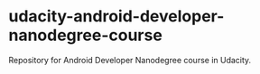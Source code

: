# udacity-android-developer-nanodegree-course
Repository for Android Developer Nanodegree course in Udacity.
